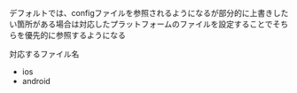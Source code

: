 デフォルトでは、configファイルを参照されるようになるが部分的に上書きしたい箇所がある場合は対応したプラットフォームのファイルを設定することでそちらを優先的に参照するようになる

対応するファイル名
- ios
- android